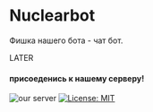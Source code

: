 # Nuclearbot
Фишка нашего бота - чат бот. 

LATER


#### присоеденись к нашему серверу! 
![our server](http://invidget.switchblade.xyz/781409504435896320) 
[![License: MIT](https://img.shields.io/badge/License-MIT-yellow.svg)](https://opensource.org/licenses/MIT)

